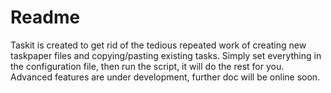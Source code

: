 # Readme
Taskit is created to get rid of the tedious repeated work of creating new taskpaper files and copying/pasting existing tasks. Simply set everything in the configuration file, then run the script, it will do the rest for you.
Advanced features are under development, further doc will be online soon.